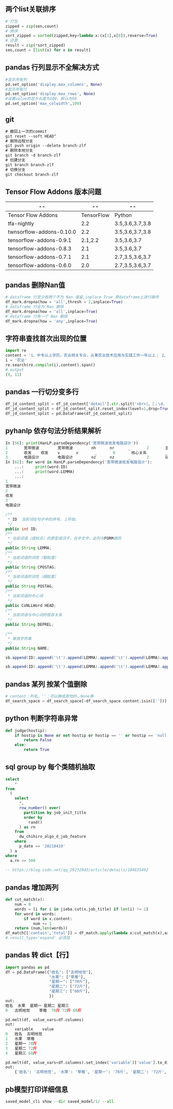 ## 两个list关联排序

```python
# 打包
zipped = zip(sen,count)
# 排序
sort_zipped = sorted(zipped,key=lambda x:(x[1],x[0]),reverse=True)
# 还原
result = zip(*sort_zipped)
sen,count = [list(x) for x in result]
```

## pandas 行列显示不全解决方式

```python
#显示所有列
pd.set_option('display.max_columns', None)
#显示所有行
pd.set_option('display.max_rows', None)
#设置value的显示长度为100，默认为50
pd.set_option('max_colwidth',100)
```

## git

```reStructuredText
# 撤回上一次的commit
git reset --soft HEAD^
# 删除远程分支
git push origin --delete branch-zlf
# 删除本地分支
git branch -d branch-zlf
# 创建分支
git branch branch-zlf
# 切换分支
git checkout branch-zlf
```

## Tensor Flow Addons 版本问题

| --                       | --         | --              |
| ------------------------ | ---------- | --------------- |
| Tensor Flow Addons       | TensorFlow | Python          |
| tfa-nightly              | 2.2        | 3.5,3.6,3.7,3.8 |
| twnsorflow-addons-0.10.0 | 2.2        | 3.5,3.6,3.7,3.8 |
| tensorflow-addons-0.9.1  | 2.1,2.2    | 3.5,3.6,3.7     |
| tensorflow-addons-0.8.3  | 2.1        | 3.5,3.6,3.7     |
| tensorflow-addons-0.7.1  | 2.1        | 2.7,3.5,3.6,3.7 |
| tensorflow-addons-0.6.0  | 2.0        | 2.7,3.5,3.6,3.7 |

## pandas 删除Nan值

```python
# dataframe 行至少有两个不为 Nan 保留,inplace True 原dataframe上进行操作
df_mark.dropna(how = 'all',thresh = 2,inplace=True)
# dataframe 行全为 Nan 删除
df_mark.dropna(how = 'all',inplace=True)
# dataframe 行有一个 Nan 删除
df_mark.dropna(how = 'any',inplace=True)
```

## 字符串查找首次出现的位置

```python
import re
content = '1、中专以上学历，农业相关专业，从事农业技术应用与实践工作一年以上； 2、热爱农业，为人踏实稳重，能吃苦耐劳，工作认真细致，有责任感，团队协作意识强。'
i = '农业'
re.search(re.compile(i),content).span()
# output 
(9, 11)
```

## pandas 一行切分变多行

```python
df_jd_content_split = df_jd_content['detail'].str.split('<br>|。|；\d、',expand=True).stack()
df_jd_content_split = df_jd_content_split.reset_index(level=1,drop=True).rename('detail')
df_jd_content_split = pd.DataFrame(df_jd_content_split)
```

## pyhanlp 依存句法分析结果解析

```python
In [56]: print(HanLP.parseDependency('宽带微波收发电路设计'))                                                                                       
1       宽带微波        宽带微波        nh      nr      _       2       主谓关系        _       _
2       收发    收发    v       v       _       0       核心关系        _       _
3       电路设计        电路设计        nz      nz      _       2       动宾关系        _       _
In [62]: for word in HanLP.parseDependency('宽带微波收发电路设计'): 
    ...:     print(word.ID) 
    ...:     print(word.LEMMA) 
    ...:                                                                                                                                            
1
宽带微波
2
收发
3
电路设计
```

```java
/**
 * ID  当前词在句子中的序号，１开始.
 */
public int ID;
/**
 * 当前词语（或标点）的原型或词干，在中文中，此列与FORM相同
 */
public String LEMMA;
/**
 * 当前词语的词性（粗粒度）
 */
public String CPOSTAG;
/**
 * 当前词语的词性（细粒度）
 */
public String POSTAG;
/**
 * 当前词语的中心词
 */
public CoNLLWord HEAD;
/**
 * 当前词语与中心词的依存关系
 */
public String DEPREL;

/**
 * 等效字符串
 */
public String NAME;

sb.append(ID).append('\t').append(LEMMA).append('\t').append(LEMMA).append('\t').append(CPOSTAG).append('\t') .append(POSTAG).append('\t').append('_').append('\t').append(HEAD.ID).append('\t').append(DEPREL).append('\t').append('_').append('\t').append('_');

sb.append(ID).append('\t').append(LEMMA).append('\t').append(LEMMA).append('\t').append(CPOSTAG).append('\t').append(POSTAG).append('\t').append('_').append('\t').append(HEAD.ID).append('\t').append(DEPREL).append('\t').append('_').append('\t').append('_');
```

## pandas 某列 按某个值删除

```python
# content：列名，''：可以换成其他的，None等
df_search_space = df_search_space[~df_search_space.content.isin([''])]
```

## python 判断字符串异常

```python
def judge(hostip):
    if hostip is None or not hostip or hostip == '' or hostip == 'null':
        return False
    else:
        return True
```

## sql group by 每个类随机抽取

```sql
select
	*
from
  (
    select
      *,
      row_number() over(
        partition by job_init_title
        order by
          rand()
      ) as rn
    from
      dw_chihiro_algo_d_job_feature
    where
      p_date == '20210419'
  ) a
where
  a.rn <= 500
  
-- https://blog.csdn.net/qq_29232943/article/details/104635492
```

## pandas 增加两列

```python
def cut_match(x):
    num = 0 
    words = [i for i in jieba.cut(x.job_title) if len(i) != 1]
    for word in words:
        if word in x.content:
            num += 1
    return (num,len(words))
df_match[['contain','total']] = df_match.apply(lambda x:cut_match(x),axis=1,result_type='expand')
# result_type='expand' 必须加
```

## pandas 转 dict【行】

```python
import pandas as pd
df = pd.DataFrame({"姓名": ["古明地觉"],
                   "水果": ["草莓"],
                   "星期一": ["70斤"],
                   "星期二": ["72斤"],
                   "星期三": ["60斤"],
                   })
out:
姓名	水果	星期一	星期二	星期三
0	古明地觉	草莓	70斤	72斤	60斤

pd.melt(df, value_vars=df.columns)
out:
    variable	value
0	姓名	古明地觉
1	水果	草莓
2	星期一	70斤
3	星期二	72斤
4	星期三	60斤

pd.melt(df, value_vars=df.columns).set_index('variable')['value'].to_dict()
out:
    {'姓名': '古明地觉', '水果': '草莓', '星期一': '70斤', '星期二': '72斤', '星期三': '60斤'}
```

## pb模型打印详细信息

```python
saved_model_cli show --dir saved_model/1/ --all
```

